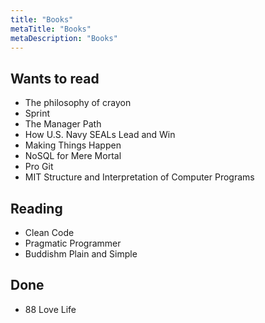 ```yaml
---
title: "Books"
metaTitle: "Books"
metaDescription: "Books"
---
```


Wants to read
---

-	The philosophy of crayon
-	Sprint
-	The Manager Path
-	How U.S. Navy SEALs Lead and Win
-	Making Things Happen
-	NoSQL for Mere Mortal
-	Pro Git
-	MIT Structure and Interpretation of Computer Programs

Reading
---

-	Clean Code
-	Pragmatic Programmer
-	Buddishm Plain and Simple

Done
---

-	88 Love Life
